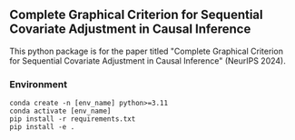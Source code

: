 ## Complete Graphical Criterion for Sequential Covariate Adjustment in Causal Inference

This python package is for the paper titled "Complete Graphical Criterion for Sequential Covariate Adjustment in Causal Inference" (NeurIPS 2024).


### Environment

```shell script
conda create -n [env_name] python>=3.11
conda activate [env_name]
pip install -r requirements.txt
pip install -e .
```

